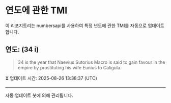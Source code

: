 
# 연도에 관한 TMI

이 리포지토리는 numbersapi를 사용하여 특정 년도에 관한 TMI를 자동으로 업데이트합니다.

## 연도: (34 i)
> 34 is the year that Naevius Sutorius Macro is said to gain favour in the empire by prostituting his wife Eunius to Caligula.

⏳ 업데이트 시간: 2025-08-26 13:38:37 (UTC)

---
자동 업데이트 봇에 의해 관리됩니다.
